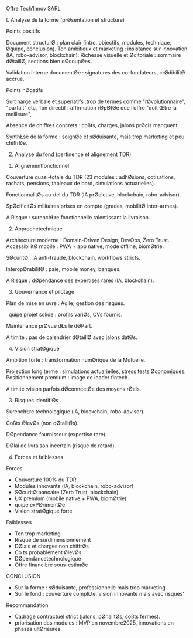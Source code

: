 ﻿Offre Tech’lnnov  SARL

t.  Analyse  de  la forme  (prØsentation  et structure)

Points  positifs

Document  structurØ  : plan  clair (intro,  objectifs,  modules,  technique,  Øquipe, conclusion). Ton ambitieux  et marketing  : insistance  sur  innovation  (lA, robo-advisor,  blockchain). Richesse  visuelle  et Øditoriale : sommaire  dØtaillØ, sections  bien  dØcoupØes.

Validation  interne  documentØe  : signatures  des  co-fondateurs,  crØdibilitØ accrue.

Points  nØgatifs

Surcharge  verbale  et superlatifs  :trop de  termes  comme  "rØvolutionnaire", "parfait" etc, Ton  directif  : affirmation  rØpØtØe que  l’offre "doit Œtre la meilleure",

Absence  de  chiffres  concrets  : coßts,  charges,  jalons  prØcis manquent.

SynthŁse  de  la forme  : soignØe  et sØduisante,  mais  trop marketing  et peu  chiffrØe.

2. Analyse  du fond  (pertinence  et alignement  TDR)
1) Alignementfonctionnel

Couverture  quasi-totale  du TDR  (23  modules  : adhØsions,  cotisations,  rachats,  pensions,  tableaux  de bord,  simulations  actuarielles).

FonctionnalitØs  au-del   du TDR (lA prØdictive, blockchain,  robo-advisor).

SpØcificitØs militaires  prises  en  compte  (grades,  mobilitØ inter-armes).

A Risque  : surenchŁre  fonctionnelle  ralentissant  la livraison.

2) Approchetechnique

Architecture  moderne  : Domain-Driven  Design,  DevOps,  Zero  Trust. AccessibilitØ mobile  : PWA + app  native,  mode  offline, biomØtrie.

SØcuritØ : lA anti-fraude,  blockchain,  workflows  stricts.

lnteropØrabilitØ  : paie,  mobile  money,  banques.

A Risque  : dØpendance  des  expertises  rares  (lA, blockchain).

3) Gouvernance  et pilotage

Plan  de  mise  en  uvre  : Agile, gestion  des  risques.

` `quipe  projet  solide  : profils  variØs,  CVs  fournis.

Maintenance  prØvue dŁs  le dØPart.

A timite  : pas  de  calendrier  dØtaillØ avec  jalons  datØs.

4) Vision stratØgique

Ambition  forte  : transformation  numØrique  de  la Mutuelle.

Projection  long  terme  : simulations  actuarielles,  stress  tests  Øconomiques. Positionnement  premium  : image  de  leader  fintech.

A timite :vision  parfois  dØconnectØe  des  moyens  rØels.

3. Risques  identifiØs

SurenchŁre  technologique  (lA, blockchain,  robo-advisor).

Coßts  ØlevØs (non  dØtaillØs).

DØpendance  fournisseur  (expertise  rare).

DØlai de  livraison  incertain  (risque  de  retard).

4. Forces  et faiblesses

Forces

- Couverture  100%  du TDR
- Modules  innovants  (lA, blockchain,  robo-advisor)
- SØcuritØ bancaire  (Zero  Trust,  blockchain)
- UX premium  (mobile  native  + PWA,  biomØtrie)
- quipe  exPØrimentØe
- Vision  stratØgique  forte

Faiblesses

- Ton  trop marketing
- Risque  de  surdimensionnement
- DØlais et  charges  non  chiffrØs
- Co ts  probablement  ØlevØs
- DØpendancetechnologique
- Offre  financiŁre  sous-estimØe

CONCLUSION

- Sur  la forme  : sØduisante,  professionnelle  mais  trop  marketing.
- Sur  le fond  : couverture  complŁte,  vision innovante  mais  avec  risques’

Recommandation

- Cadrage  contractuel  strict  (jalons,  pØnalitØs, coßts  fermes).
- priorisation  des  modules  : MVP en  novembre2025,  innovations  en  phases  ultØrieures.
